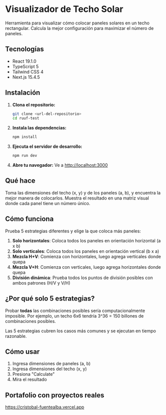 # Visualizador de Techo Solar

Herramienta para visualizar cómo colocar paneles solares en un techo rectangular. Calcula la mejor configuración para maximizar el número de paneles.

## Tecnologías

- React 19.1.0
- TypeScript 5
- Tailwind CSS 4
- Next.js 15.4.5

## Instalación

1. **Clona el repositorio:**
   ```bash
   git clone <url-del-repositorio>
   cd ruuf-test
   ```

2. **Instala las dependencias:**
   ```bash
   npm install
   ```

3. **Ejecuta el servidor de desarrollo:**
   ```bash
   npm run dev
   ```

4. **Abre tu navegador:**
   Ve a [http://localhost:3000](http://localhost:3000)

## Qué hace

Toma las dimensiones del techo (x, y) y de los paneles (a, b), y encuentra la mejor manera de colocarlos. Muestra el resultado en una matriz visual donde cada panel tiene un número único.

## Cómo funciona

Prueba 5 estrategias diferentes y elige la que coloca más paneles:

1. **Solo horizontales**: Coloca todos los paneles en orientación horizontal (a x b)
2. **Solo verticales**: Coloca todos los paneles en orientación vertical (b x a)
3. **Mezcla H+V**: Comienza con horizontales, luego agrega verticales donde quepa
4. **Mezcla V+H**: Comienza con verticales, luego agrega horizontales donde quepa
5. **División dinámica**: Prueba todos los puntos de división posibles con ambos patrones (H/V y V/H)

## ¿Por qué solo 5 estrategias?

Probar **todas** las combinaciones posibles sería computacionalmente imposible. Por ejemplo, un techo 6x6 tendría 3^36 = 150 billones de combinaciones posibles.

Las 5 estrategias cubren los casos más comunes y se ejecutan en tiempo razonable.

## Cómo usar

1. Ingresa dimensiones de paneles (a, b)
2. Ingresa dimensiones del techo (x, y)
3. Presiona "Calculate"
4. Mira el resultado

## Portafolio con proyectos reales

https://cristobal-fuentealba.vercel.app